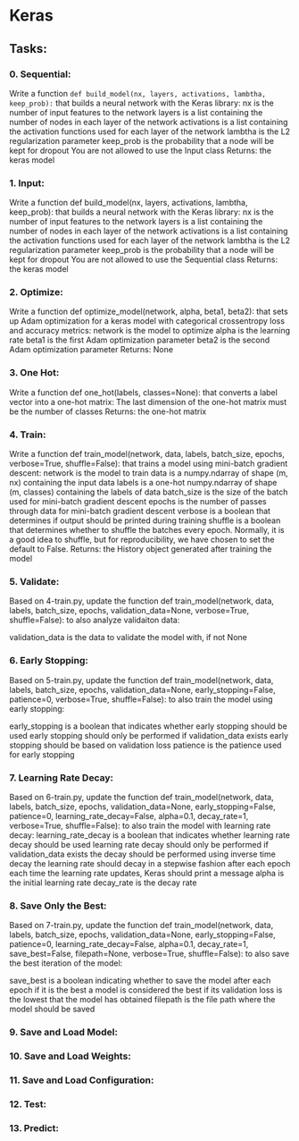 # Keras

## Tasks:

### 0. Sequential:
Write a function `def build_model(nx, layers, activations, lambtha, keep_prob):` that builds a neural network with the Keras library:
nx is the number of input features to the network
layers is a list containing the number of nodes in each layer of the network
activations is a list containing the activation functions used for each layer of the network
lambtha is the L2 regularization parameter
keep_prob is the probability that a node will be kept for dropout
You are not allowed to use the Input class
Returns: the keras model

### 1. Input:
Write a function def build_model(nx, layers, activations, lambtha, keep_prob): that builds a neural network with the Keras library:
nx is the number of input features to the network
layers is a list containing the number of nodes in each layer of the network
activations is a list containing the activation functions used for each layer of the network
lambtha is the L2 regularization parameter
keep_prob is the probability that a node will be kept for dropout
You are not allowed to use the Sequential class
Returns: the keras model

### 2. Optimize:
Write a function def optimize_model(network, alpha, beta1, beta2): that sets up Adam optimization for a keras model with categorical crossentropy loss and accuracy metrics:
network is the model to optimize
alpha is the learning rate
beta1 is the first Adam optimization parameter
beta2 is the second Adam optimization parameter
Returns: None

### 3. One Hot:
Write a function def one_hot(labels, classes=None): that converts a label vector into a one-hot matrix:
The last dimension of the one-hot matrix must be the number of classes
Returns: the one-hot matrix

### 4. Train:
Write a function def train_model(network, data, labels, batch_size, epochs, verbose=True, shuffle=False): that trains a model using mini-batch gradient descent:
network is the model to train
data is a numpy.ndarray of shape (m, nx) containing the input data
labels is a one-hot numpy.ndarray of shape (m, classes) containing the labels of data
batch_size is the size of the batch used for mini-batch gradient descent
epochs is the number of passes through data for mini-batch gradient descent
verbose is a boolean that determines if output should be printed during training
shuffle is a boolean that determines whether to shuffle the batches every epoch. Normally, it is a good idea to shuffle, but for reproducibility, we have chosen to set the default to False.
Returns: the History object generated after training the model

### 5. Validate:
Based on 4-train.py, update the function def train_model(network, data, labels, batch_size, epochs, validation_data=None, verbose=True, shuffle=False): to also analyze validaiton data:

validation_data is the data to validate the model with, if not None

### 6. Early Stopping:
Based on 5-train.py, update the function def train_model(network, data, labels, batch_size, epochs, validation_data=None, early_stopping=False, patience=0, verbose=True, shuffle=False): to also train the model using early stopping:

early_stopping is a boolean that indicates whether early stopping should be used
early stopping should only be performed if validation_data exists
early stopping should be based on validation loss
patience is the patience used for early stopping

### 7. Learning Rate Decay:
Based on 6-train.py, update the function def train_model(network, data, labels, batch_size, epochs, validation_data=None, early_stopping=False, patience=0, learning_rate_decay=False, alpha=0.1, decay_rate=1, verbose=True, shuffle=False): to also train the model with learning rate decay:
learning_rate_decay is a boolean that indicates whether learning rate decay should be used
learning rate decay should only be performed if validation_data exists
the decay should be performed using inverse time decay
the learning rate should decay in a stepwise fashion after each epoch
each time the learning rate updates, Keras should print a message
alpha is the initial learning rate
decay_rate is the decay rate

### 8. Save Only the Best:
Based on 7-train.py, update the function def train_model(network, data, labels, batch_size, epochs, validation_data=None, early_stopping=False, patience=0, learning_rate_decay=False, alpha=0.1, decay_rate=1, save_best=False, filepath=None, verbose=True, shuffle=False): to also save the best iteration of the model:

save_best is a boolean indicating whether to save the model after each epoch if it is the best
a model is considered the best if its validation loss is the lowest that the model has obtained
filepath is the file path where the model should be saved

### 9. Save and Load Model:
### 10. Save and Load Weights:
### 11. Save and Load Configuration:
### 12. Test:
### 13. Predict:
